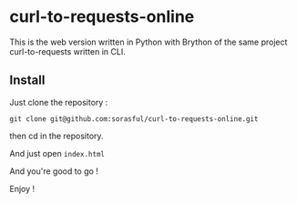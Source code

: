 # curl-to-requests-online
This is the web version written in Python with Brython of the same project curl-to-requests written in CLI. 

## Install

Just clone the repository : 

`git clone git@github.com:sorasful/curl-to-requests-online.git`  

then cd in the repository.

And just open `index.html`


And you're good to go !


Enjoy !
